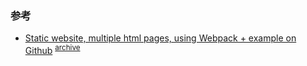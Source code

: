 
### 参考
- [Static website, multiple html pages, using Webpack + example on Github](https://www.ivarprudnikov.com/static-website-multiple-html-pages-using-webpack-plus-github-example/)
<sup>[archive](https://web.archive.org/web/20221109094940/https://www.ivarprudnikov.com/static-website-multiple-html-pages-using-webpack-plus-github-example/)</sup>